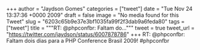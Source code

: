 
+++
author = "Jaydson Gomes"
categories = ["tweet"]
date = "Tue Nov 24 13:37:36 +0000 2009"
draft = false
image = "No media found for this Tweet"
slug = "6203c65b9e37e3bf1035fa99f2f3dab9a6feda80"
tags = ["tweet"]
title = """RT: @phpconfbr: Faltam do..."""
tweet = true
tweet_url = "https://twitter.com/jaydson/status/6007878786"
+++
RT: @phpconfbr: Faltam dois dias para a PHP Conference Brasil 2009! #phpconfbr
